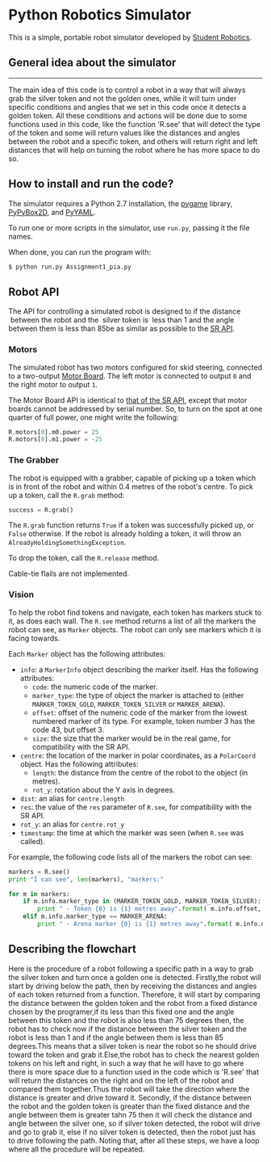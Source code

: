 Python Robotics Simulator
================================

This is a simple, portable robot simulator developed by [Student Robotics](https://studentrobotics.org).


## General idea about the simulator
-----------------------------------
The main idea of this code is to control a robot in a way that will always grab the silver token and not the golden ones, while it will turn under specific conditions and angles that we set in this code once it detects a golden token. All these conditions and actions will be done due to some functions used in this code, like the function 'R.see' that will detect the type of the token and some will return values like the distances and angles between the robot and a specific token, and others will return right and left distances that will help on turning the robot where he has more space to do so. 

How to install and run the code?
--------------------------------

The simulator requires a Python 2.7 installation, the [pygame](http://pygame.org/) library, [PyPyBox2D](https://pypi.python.org/pypi/pypybox2d/2.1-r331), and [PyYAML](https://pypi.python.org/pypi/PyYAML/).


To run one or more scripts in the simulator, use `run.py`, passing it the file names. 

When done, you can run the program with:

```bash
$ python run.py Assignment1_pia.py
```

Robot API
---------

The API for controlling a simulated robot is designed to if the distance
 between
the robot and the
 silver token is
 less than 1 and the angle
between them
is less than 85be as similar as possible to the [SR API][sr-api].

### Motors ###

The simulated robot has two motors configured for skid steering, connected to a two-output [Motor Board](https://studentrobotics.org/docs/kit/motor_board). The left motor is connected to output `0` and the right motor to output `1`.

The Motor Board API is identical to [that of the SR API](https://studentrobotics.org/docs/programming/sr/motors/), except that motor boards cannot be addressed by serial number. So, to turn on the spot at one quarter of full power, one might write the following:

```python
R.motors[0].m0.power = 25
R.motors[0].m1.power = -25
```

### The Grabber ###

The robot is equipped with a grabber, capable of picking up a token which is in front of the robot and within 0.4 metres of the robot's centre. To pick up a token, call the `R.grab` method:

```python
success = R.grab()
```

The `R.grab` function returns `True` if a token was successfully picked up, or `False` otherwise. If the robot is already holding a token, it will throw an `AlreadyHoldingSomethingException`.

To drop the token, call the `R.release` method.

Cable-tie flails are not implemented.

### Vision ###

To help the robot find tokens and navigate, each token has markers stuck to it, as does each wall. The `R.see` method returns a list of all the markers the robot can see, as `Marker` objects. The robot can only see markers which it is facing towards.

Each `Marker` object has the following attributes:

* `info`: a `MarkerInfo` object describing the marker itself. Has the following attributes:
  * `code`: the numeric code of the marker.
  * `marker_type`: the type of object the marker is attached to (either `MARKER_TOKEN_GOLD`, `MARKER_TOKEN_SILVER` or `MARKER_ARENA`).
  * `offset`: offset of the numeric code of the marker from the lowest numbered marker of its type. For example, token number 3 has the code 43, but offset 3.
  * `size`: the size that the marker would be in the real game, for compatibility with the SR API.
* `centre`: the location of the marker in polar coordinates, as a `PolarCoord` object. Has the following attributes:
  * `length`: the distance from the centre of the robot to the object (in metres).
  * `rot_y`: rotation about the Y axis in degrees.
* `dist`: an alias for `centre.length`
* `res`: the value of the `res` parameter of `R.see`, for compatibility with the SR API.
* `rot_y`: an alias for `centre.rot_y`
* `timestamp`: the time at which the marker was seen (when `R.see` was called).

For example, the following code lists all of the markers the robot can see:

```python
markers = R.see()
print "I can see", len(markers), "markers:"

for m in markers:
    if m.info.marker_type in (MARKER_TOKEN_GOLD, MARKER_TOKEN_SILVER):
        print " - Token {0} is {1} metres away".format( m.info.offset, m.dist )
    elif m.info.marker_type == MARKER_ARENA:
        print " - Arena marker {0} is {1} metres away".format( m.info.offset, m.dist )
```

[sr-api]: https://studentrobotics.org/docs/programming/sr/  

Describing the flowchart 
-------------------------
Here is the procedure of a robot following a specific path in a way to grab the silver token and turn once a golden one is detected.
Firstly,the robot will start by driving below the path, then by receiving the distances and angles of each token returned from a function.
Therefore, it will start by comparing the distance between the golden token and the robot from a fixed distance chosen by the programer,if its less than this fixed one and the angle between this token and the robot is also less than 75 degrees then, the robot has to check now if the distance between the silver token and the robot is less than 1 and if the angle between them is less than 85 degrees.This means that a silver token is near the robot so he should drive toward the token and grab it.Else,the robot has to check the nearest golden tokens on his left and right, in such a way that he will have to go where there is more space due to a function used in the code which is 'R.see' that will return the distances on the right and on the left of the robot and compared them together.Thus the robot will take the direction  where the distance is greater and drive toward it.
Secondly, if the distance between the robot and the golden token is greater than the fixed distance and the angle between them is greater tahn 75 then it will check the distance and angle between the silver one, so if silver token detected, the robot will drive and go to grab it, else if no silver token is detected, then the robot just has to drive following the path.
Noting that, after all these steps, we have a loop  where all the procedure will be repeated.
